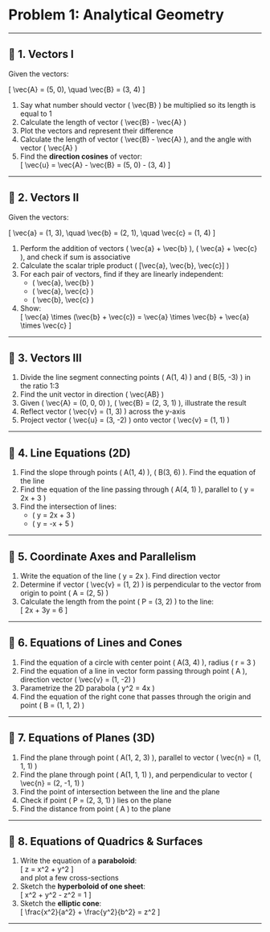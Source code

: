 # Problem 1: Analytical Geometry

---

## 📌 1. Vectors I

Given the vectors:

\[
\vec{A} = (5, 0), \quad \vec{B} = (3, 4)
\]

1. Say what number should vector \( \vec{B} \) be multiplied so its length is equal to 1  
2. Calculate the length of vector \( \vec{B} - \vec{A} \)  
3. Plot the vectors and represent their difference  
4. Calculate the length of vector \( \vec{B} - \vec{A} \), and the angle with vector \( \vec{A} \)  
5. Find the **direction cosines** of vector:  
\[
\vec{u} = \vec{A} - \vec{B} = (5, 0) - (3, 4)
\]

---

## 📌 2. Vectors II

Given the vectors:

\[
\vec{a} = (1, 3), \quad \vec{b} = (2, 1), \quad \vec{c} = (1, 4)
\]

1. Perform the addition of vectors \( \vec{a} + \vec{b} \), \( \vec{a} + \vec{c} \), and check if sum is associative  
2. Calculate the scalar triple product \( [\vec{a}, \vec{b}, \vec{c}] \)  
3. For each pair of vectors, find if they are linearly independent:  
   - \( \vec{a}, \vec{b} \)  
   - \( \vec{a}, \vec{c} \)  
   - \( \vec{b}, \vec{c} \)  
4. Show:  
\[
\vec{a} \times (\vec{b} + \vec{c}) = \vec{a} \times \vec{b} + \vec{a} \times \vec{c}
\]

---

## 📌 3. Vectors III

1. Divide the line segment connecting points \( A(1, 4) \) and \( B(5, -3) \) in the ratio 1:3  
2. Find the unit vector in direction \( \vec{AB} \)  
3. Given \( \vec{A} = (0, 0, 0) \), \( \vec{B} = (2, 3, 1) \), illustrate the result  
4. Reflect vector \( \vec{v} = (1, 3) \) across the y-axis  
5. Project vector \( \vec{u} = (3, -2) \) onto vector \( \vec{v} = (1, 1) \)

---

## 📌 4. Line Equations (2D)

1. Find the slope through points \( A(1, 4) \), \( B(3, 6) \). Find the equation of the line  
2. Find the equation of the line passing through \( A(4, 1) \), parallel to \( y = 2x + 3 \)  
3. Find the intersection of lines:  
   - \( y = 2x + 3 \)  
   - \( y = -x + 5 \)  

---

## 📌 5. Coordinate Axes and Parallelism

1. Write the equation of the line \( y = 2x \). Find direction vector  
2. Determine if vector \( \vec{v} = (1, 2) \) is perpendicular to the vector from origin to point \( A = (2, 5) \)  
3. Calculate the length from the point \( P = (3, 2) \) to the line:  
\[
2x + 3y = 6
\]

---

## 📌 6. Equations of Lines and Cones

1. Find the equation of a circle with center point \( A(3, 4) \), radius \( r = 3 \)  
2. Find the equation of a line in vector form passing through point \( A \), direction vector \( \vec{v} = (1, -2) \)  
3. Parametrize the 2D parabola \( y^2 = 4x \)  
4. Find the equation of the right cone that passes through the origin and point \( B = (1, 1, 2) \)

---

## 📌 7. Equations of Planes (3D)

1. Find the plane through point \( A(1, 2, 3) \), parallel to vector \( \vec{n} = (1, 1, 1) \)  
2. Find the plane through point \( A(1, 1, 1) \), and perpendicular to vector \( \vec{n} = (2, -1, 1) \)  
3. Find the point of intersection between the line and the plane  
4. Check if point \( P = (2, 3, 1) \) lies on the plane  
5. Find the distance from point \( A \) to the plane

---

## 📌 8. Equations of Quadrics & Surfaces

1. Write the equation of a **paraboloid**:  
\[
z = x^2 + y^2
\]  
   and plot a few cross-sections  
2. Sketch the **hyperboloid of one sheet**:  
\[
x^2 + y^2 - z^2 = 1
\]
3. Sketch the **elliptic cone**:  
\[
\frac{x^2}{a^2} + \frac{y^2}{b^2} = z^2
\]

---
